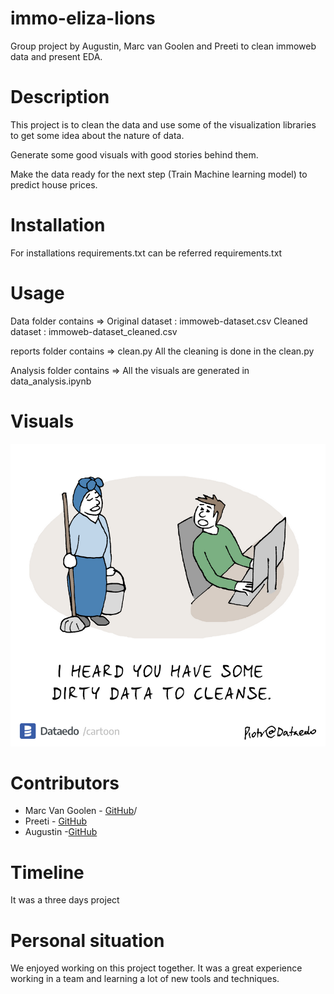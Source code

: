# immo-eliza-lions

Group project by  Augustin, Marc van Goolen and Preeti to clean immoweb data and present EDA.

# Description
This project is to clean the data and use some of the visualization libraries to get some idea about the nature of data.

Generate some good visuals with good stories behind them.

Make the data ready for the next step (Train Machine learning model) to predict house prices.

# Installation
For installations requirements.txt can be referred
requirements.txt

# Usage
Data folder contains =>
Original dataset : immoweb-dataset.csv
Cleaned dataset  : immoweb-dataset_cleaned.csv


reports folder contains => clean.py
All the cleaning is done in the clean.py


Analysis folder contains =>
All the visuals are generated in data_analysis.ipynb

# Visuals

![alt text](image.png)

# Contributors

  - Marc Van Goolen -  [GitHub](https://github.com/Marcvg69)/
  - Preeti - [GitHub](https://github.com/Preeti9392)
  - Augustin -[GitHub](https://github.com/akameni)
# Timeline

It was a three days project

# Personal situation

We enjoyed working on this project together. It was a great experience working in a team and learning a lot of new tools and techniques.
